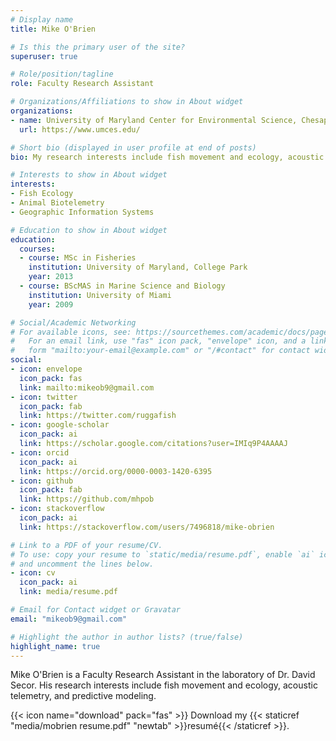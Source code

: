 ```yaml
---
# Display name
title: Mike O'Brien

# Is this the primary user of the site?
superuser: true

# Role/position/tagline
role: Faculty Research Assistant

# Organizations/Affiliations to show in About widget
organizations:
- name: University of Maryland Center for Environmental Science, Chesapeake Biological Laboratory
  url: https://www.umces.edu/

# Short bio (displayed in user profile at end of posts)
bio: My research interests include fish movement and ecology, acoustic telemetry, and predictive modeling.

# Interests to show in About widget
interests:
- Fish Ecology
- Animal Biotelemetry
- Geographic Information Systems

# Education to show in About widget
education:
  courses:
  - course: MSc in Fisheries
    institution: University of Maryland, College Park
    year: 2013
  - course: BScMAS in Marine Science and Biology
    institution: University of Miami
    year: 2009

# Social/Academic Networking
# For available icons, see: https://sourcethemes.com/academic/docs/page-builder/#icons
#   For an email link, use "fas" icon pack, "envelope" icon, and a link in the
#   form "mailto:your-email@example.com" or "/#contact" for contact widget.
social:
- icon: envelope
  icon_pack: fas
  link: mailto:mikeob9@gmail.com
- icon: twitter
  icon_pack: fab
  link: https://twitter.com/ruggafish
- icon: google-scholar
  icon_pack: ai
  link: https://scholar.google.com/citations?user=IMIq9P4AAAAJ
- icon: orcid
  icon_pack: ai
  link: https://orcid.org/0000-0003-1420-6395
- icon: github
  icon_pack: fab
  link: https://github.com/mhpob
- icon: stackoverflow
  icon_pack: ai
  link: https://stackoverflow.com/users/7496818/mike-obrien

# Link to a PDF of your resume/CV.
# To use: copy your resume to `static/media/resume.pdf`, enable `ai` icons in `params.toml`, 
# and uncomment the lines below.
- icon: cv
  icon_pack: ai
  link: media/resume.pdf

# Email for Contact widget or Gravatar
email: "mikeob9@gmail.com"

# Highlight the author in author lists? (true/false)
highlight_name: true
---
```


Mike O'Brien is a Faculty Research Assistant in the laboratory of Dr. David Secor. His research interests include fish movement and ecology, acoustic telemetry, and predictive modeling.

{{< icon name="download" pack="fas" >}} Download my {{< staticref "media/mobrien resume.pdf" "newtab" >}}resumé{{< /staticref >}}.